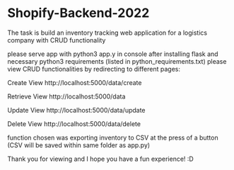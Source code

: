 # Shopify-Backend-2022

The task is build an inventory tracking web application for a logistics company with CRUD functionality 

please serve app with python3 app.y in console after installing flask and necessary python3 
requirements (listed in python_requirements.txt)
please view CRUD functionalities by redirecting to different pages:

Create View
http://localhost:5000/data/create 

Retrieve View 
http://localhost:5000/data

Update View 
http://localhost:5000/data/update

Delete View 
http://localhost:5000/data/delete

function chosen was exporting inventory to CSV at the press of a button (CSV will be saved within same folder as app.py) 

Thank you for viewing and I hope you have a fun experience! :D
